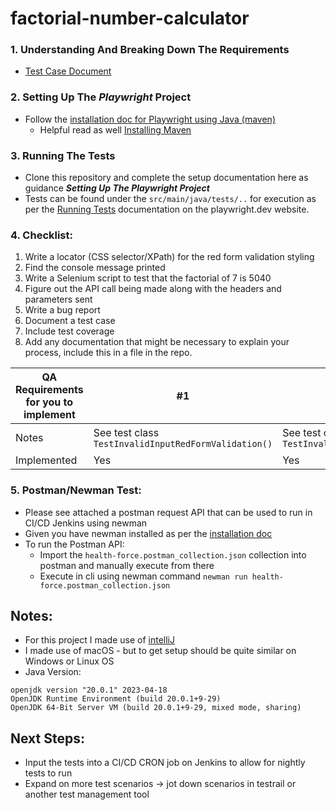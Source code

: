 # factorial-number-calculator

### 1. Understanding And Breaking Down The Requirements
- [Test Case Document](https://docs.google.com/spreadsheets/d/12sk8CUymApmYFolbInL3abaqfvohkz5ouCLCKanV7Tk/edit?usp=sharing)

### 2. Setting Up The _Playwright_ Project

- Follow the [installation doc for Playwright using Java (maven)](https://playwright.dev/java/docs/intro)
    - Helpful read as well [Installing Maven](https://mkyong.com/maven/install-maven-on-mac-osx/)

### 3. Running The Tests

- Clone this repository and complete the setup documentation here as guidance **_Setting Up The _Playwright_ Project_**
- Tests can be found under the `src/main/java/tests/..` for execution as per the [Running Tests](https://playwright.dev/java/docs/running-tests) documentation on the playwright.dev website.

### 4. Checklist:

1. Write a locator (CSS selector/XPath) for the red form validation styling
2. Find the console message printed
3. Write a Selenium script to test that the factorial of 7 is 5040
4. Figure out the API call being made along with the headers and parameters sent
5. Write a bug report
6. Document a test case
7. Include test coverage
8. Add any documentation that might be necessary to explain your process, include this in a file in the repo.

QA Requirements for you to implement | #1 | #2 | #3 | #4 | #5 | #6 | #7 | #8 
--- |----| --- | --- |--- |--- |--- |--- |---
Notes | See test class `TestInvalidInputRedFormValidation()` | See test class `TestInvalidInputRedFormValidationAndGetConsoleLogs()` | See test class `TestFactorialOfSeven()` | See test class `TestGetFactorialPositiveAPI()` | [Test Case Document](https://docs.google.com/spreadsheets/d/12sk8CUymApmYFolbInL3abaqfvohkz5ouCLCKanV7Tk/edit?usp=sharing) | [Test Case Document](https://docs.google.com/spreadsheets/d/12sk8CUymApmYFolbInL3abaqfvohkz5ouCLCKanV7Tk/edit?usp=sharing) | [Test Case Document](https://docs.google.com/spreadsheets/d/12sk8CUymApmYFolbInL3abaqfvohkz5ouCLCKanV7Tk/edit?usp=sharing) | [Test Case Document](https://docs.google.com/spreadsheets/d/12sk8CUymApmYFolbInL3abaqfvohkz5ouCLCKanV7Tk/edit?usp=sharing)
Implemented | Yes | Yes | Yes | Yes | Yes | Yes | Yes | Yes 

### 5. Postman/Newman Test:

- Please see attached a postman request API that can be used to run in CI/CD Jenkins using newman
- Given you have newman installed as per the [installation doc](https://learning.postman.com/docs/collections/using-newman-cli/installing-running-newman/)
- To run the Postman API:
  - Import the `health-force.postman_collection.json` collection into postman and manually execute from there
  - Execute in cli using newman command `newman run health-force.postman_collection.json`

## Notes:

- For this project I made use of [intelliJ](https://www.jetbrains.com/idea/download/#section=mac)
- I made use of macOS - but to get setup should be quite similar on Windows or Linux OS
- Java Version:
```
openjdk version "20.0.1" 2023-04-18
OpenJDK Runtime Environment (build 20.0.1+9-29)
OpenJDK 64-Bit Server VM (build 20.0.1+9-29, mixed mode, sharing)
```

## Next Steps:

- Input the tests into a CI/CD CRON job on Jenkins to allow for nightly tests to run
- Expand on more test scenarios -> jot down scenarios in testrail or another test management tool